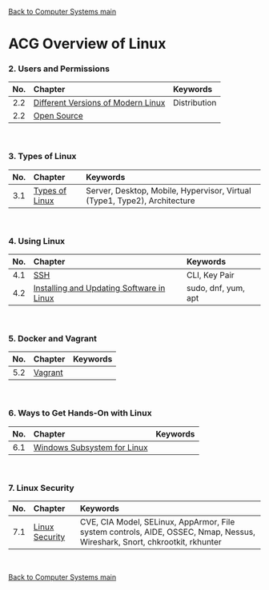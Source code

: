 [Back to Computer Systems main](../../../README.md)

# ACG Overview of Linux

### 2. Users and Permissions
|No.|Chapter|Keywords|
|:-:|:------|:-------|
|2.2|[Different Versions of Modern Linux](2_2/note.md)|Distribution|
|2.2|[Open Source](2_3/note.md)||

<br>

### 3. Types of Linux
|No.|Chapter|Keywords|
|:-:|:------|:-------|
|3.1|[Types of Linux](3_1/note.md)|Server, Desktop, Mobile, Hypervisor, Virtual (Type1, Type2), Architecture|

<br>

### 4. Using Linux
|No.|Chapter|Keywords|
|:-:|:------|:-------|
|4.1|[SSH](4_1/note.md)|CLI, Key Pair|
|4.2|[Installing and Updating Software in Linux](4_2/note.md)|sudo, dnf, yum, apt|

<br>

### 5. Docker and Vagrant
|No.|Chapter|Keywords|
|:-:|:------|:-------|
|5.2|[Vagrant](5_2/note.md)||

<br>

### 6. Ways to Get Hands-On with Linux
|No.|Chapter|Keywords|
|:-:|:------|:-------|
|6.1|[Windows Subsystem for Linux](6_1/note.md)||

<br>

### 7. Linux Security
|No.|Chapter|Keywords|
|:-:|:------|:-------|
|7.1|[Linux Security](7_1/note.md)|CVE, CIA Model, SELinux, AppArmor, File system controls, AIDE, OSSEC, Nmap, Nessus, Wireshark, Snort, chkrootkit, rkhunter|

<br>



[Back to Computer Systems main](../../../README.md)